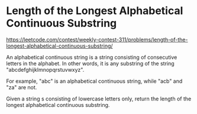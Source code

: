 # Length of the Longest Alphabetical Continuous Substring

https://leetcode.com/contest/weekly-contest-311/problems/length-of-the-longest-alphabetical-continuous-substring/

An alphabetical continuous string is a string consisting of consecutive letters in the alphabet. In other words, it is any substring of the string "abcdefghijklmnopqrstuvwxyz".

For example, "abc" is an alphabetical continuous string, while "acb" and "za" are not.

Given a string s consisting of lowercase letters only, return the length of the longest alphabetical continuous substring.
